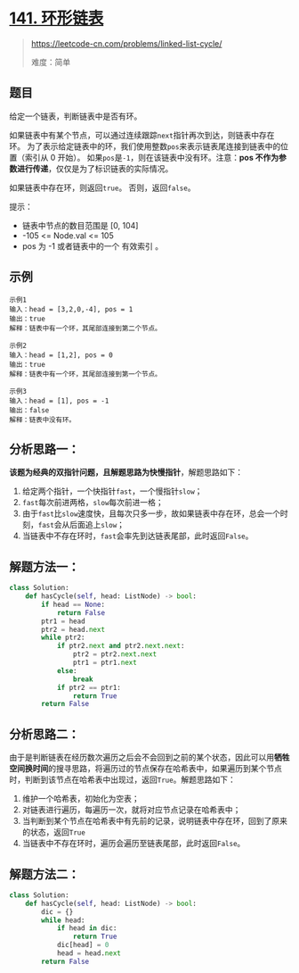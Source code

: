 # [141. 环形链表](https://leetcode-cn.com/problems/linked-list-cycle/)
> https://leetcode-cn.com/problems/linked-list-cycle/
>
> 难度：简单

## 题目
给定一个链表，判断链表中是否有环。

如果链表中有某个节点，可以通过连续跟踪`next`指针再次到达，则链表中存在环。 为了表示给定链表中的环，我们使用整数`pos`来表示链表尾连接到链表中的位置（索引从 0 开始）。 如果`pos`是`-1`，则在该链表中没有环。注意：**pos 不作为参数进行传递**，仅仅是为了标识链表的实际情况。

如果链表中存在环，则返回`true`。 否则，返回`false`。

提示：
- 链表中节点的数目范围是 [0, 104]
- -105 <= Node.val <= 105
- pos 为 -1 或者链表中的一个 有效索引 。

## 示例

```
示例1
输入：head = [3,2,0,-4], pos = 1
输出：true
解释：链表中有一个环，其尾部连接到第二个节点。

示例2
输入：head = [1,2], pos = 0
输出：true
解释：链表中有一个环，其尾部连接到第一个节点。

示例3
输入：head = [1], pos = -1
输出：false
解释：链表中没有环。
```

## 分析思路一：

**该题为经典的双指针问题，且解题思路为快慢指针**，解题思路如下：
1. 给定两个指针，一个快指针`fast`，一个慢指针`slow`；
2. `fast`每次前进两格，`slow`每次前进一格；
3. 由于`fast`比`slow`速度快，且每次只多一步，故如果链表中存在环，总会一个时刻，`fast`会从后面追上`slow`；
4. 当链表中不存在环时，`fast`会率先到达链表尾部，此时返回`False`。

## 解题方法一：

```python
class Solution:
    def hasCycle(self, head: ListNode) -> bool:
        if head == None:
            return False
        ptr1 = head
        ptr2 = head.next
        while ptr2:
            if ptr2.next and ptr2.next.next:
                ptr2 = ptr2.next.next
                ptr1 = ptr1.next
            else:
                break
            if ptr2 == ptr1:
                return True
        return False
 ```
 
 ## 分析思路二：

由于是判断链表在经历数次遍历之后会不会回到之前的某个状态，因此可以用**牺牲空间换时间**的搜寻思路，将遍历过的节点保存在哈希表中，如果遍历到某个节点时，判断到该节点在哈希表中出现过，返回`True`。解题思路如下：
1. 维护一个哈希表，初始化为空表；
2. 对链表进行遍历，每遍历一次，就将对应节点记录在哈希表中；
3. 当判断到某个节点在哈希表中有先前的记录，说明链表中存在环，回到了原来的状态，返回`True`
4. 当链表中不存在环时，遍历会遍历至链表尾部，此时返回`False`。


## 解题方法二：

```python
class Solution:
    def hasCycle(self, head: ListNode) -> bool:
        dic = {}
        while head:
            if head in dic:
                return True
            dic[head] = 0
            head = head.next
        return False
 ```
